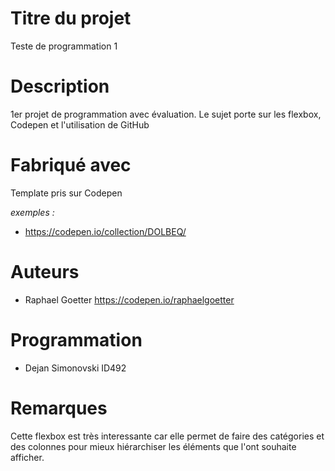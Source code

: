 # Titre du projet

Teste de programmation 1

# Description

1er projet de programmation avec évaluation. Le sujet porte sur les flexbox, Codepen et l'utilisation de GitHub

# Fabriqué avec

Template pris sur Codepen

_exemples :_

* https://codepen.io/collection/DOLBEQ/

# Auteurs

* Raphael Goetter https://codepen.io/raphaelgoetter

# Programmation

* Dejan Simonovski ID492

# Remarques

Cette flexbox est très interessante car elle permet de faire des catégories et des colonnes pour mieux hiérarchiser les éléments que l'ont souhaite afficher.
 
